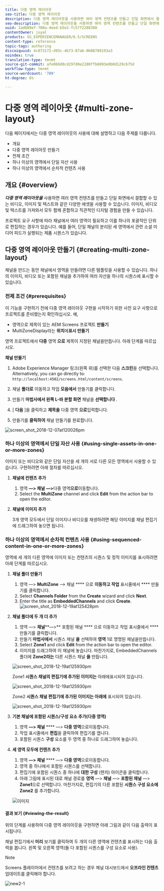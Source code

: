 ```yaml
---
title: 다중 영역 레이아웃
seo-title: 다중 영역 레이아웃
description: 다중 영역 레이아웃을 사용하면 여러 영역 컨텐츠를 만들고 단일 화면에서 결합할 수 있는 비디오, 이미지 및 텍스트와 같은 다양한 에셋을 사용할 수 있습니다. 자세한 내용은 이 페이지를 참조하십시오.
seo-description: 다중 영역 레이아웃을 사용하면 여러 영역 컨텐츠를 만들고 단일 화면에서 결합할 수 있는 비디오, 이미지 및 텍스트와 같은 다양한 에셋을 사용할 수 있습니다. 자세한 내용은 이 페이지를 참조하십시오.
uuid: 2ad689ef-700a-4eed-b5e2-fc57f2288388
contentOwner: jsyal
products: SG_EXPERIENCEMANAGER/6.5/SCREENS
content-type: reference
topic-tags: authoring
discoiquuid: 4c073172-d93c-4b73-87ab-0b08789193a3
noindex: true
translation-type: tm+mt
source-git-commit: afe069d0cd297d0e2280ffb6093e0b0d129c675d
workflow-type: tm+mt
source-wordcount: '789'
ht-degree: 6%

---
```



# 다중 영역 레이아웃 {#multi-zone-layout}

다음 페이지에서는 다중 영역 레이아웃의 사용에 대해 설명하고 다음 주제를 다룹니다.

* 개요
* 다중 영역 레이아웃 만들기
* 전제 조건
* 하나 이상의 영역에서 단일 자산 사용
* 하나 이상의 영역에서 순차적 컨텐츠 사용

## 개요 {#overview}

***다중 영역 레이아웃을*** 사용하면 여러 영역 컨텐츠를 만들고 단일 화면에서 결합할 수 있는 비디오, 이미지 및 텍스트와 같은 다양한 에셋을 사용할 수 있습니다. 이미지, 비디오 및 텍스트를 가져와서 모두 함께 혼합하고 직관적인 디지털 경험을 만들 수 있습니다.

프로젝트 요구 사항에 따라 채널에서 여러 영역이 필요하고 이를 하나의 포괄적인 단위로 편집하는 경우가 있습니다. 예를 들어, 단일 채널의 분리된 세 영역에서 관련 소셜 미디어 피드가 실행되는 제품 시퀀스가 있습니다.

## 다중 영역 레이아웃 만들기 {#creating-multi-zone-layout}

채널을 만드는 동안 채널에서 영역을 만들려면 다른 템플릿을 사용할 수 있습니다. 하나의 이미지, 비디오 또는 포함된 채널을 추가하여 여러 자산을 하나의 시퀀스에 표시할 수 있습니다.

### 전제 조건 {#prerequisites}

이 기능을 구현하기 전에 다중 영역 레이아웃 구현을 시작하기 위한 사전 요구 사항으로 프로젝트를 준비했는지 확인하십시오. 예,

* 영역으로 제목이 있는 AEM Screens 프로젝트 **만들기**
* MultiZoneDisplay라는 **위치**&#x200B;에&#x200B;**표시 만들기**

영역 프로젝트에서 **다중** 영역 **으로** 제목이 지정된 채널을만듭니다. 아래 단계를 따르십시오.

**채널 만들기**

1. Adobe Experience Manager 링크(왼쪽 위)를 선택한 다음 **스크린**&#x200B;을 선택합니다. Alternatively, you can ﻿go directly to: `http://localhost:4502/screens.html/content/screens`.
1. 채널 **폴더로** 이동하고 작업 **모음에서** 만들기를 클릭합니다.

1. 만들기 **마법사에서 왼쪽 L-바 분할 화면** 채널을 **선택합니다** .

1. [ **다음** ]을 클릭하고 **제목을** 다중 영역 **으로**&#x200B;입력합니다.

1. 만들기를 **클릭하여** 채널 만들기를 완료합니다.

![screen_shot_2018-12-07at120026pm](assets/screen_shot_2018-12-07at120026pm.png)

### 하나 이상의 영역에서 단일 자산 사용 {#using-single-assets-in-one-or-more-zones}

이미지 또는 비디오와 같은 단일 자산을 세 개의 서로 다른 모든 영역에서 사용할 수 있습니다. 구현하려면 아래 절차를 따르십시오.

1. **채널에 컨텐츠 추가**

   1. 영역 **—> 채널** **—>**&#x200B;다중 영역&#x200B;**으로**&#x200B;이동합니다.
   1. Select the **MultiZone** channel and click **Edit** from the action bar to open the editor.

1. **채널에 이미지 추가**

   3개 영역 모두에서 단일 이미지나 비디오를 재생하려면 해당 이미지를 채널 편집기에 드래그하여 놓으면 됩니다.

### 하나 이상의 영역에서 순차적 컨텐츠 사용 {#using-sequenced-content-in-one-or-more-zones}

영역에 세 개의 다른 영역에 이미지 또는 컨텐츠의 시퀀스 및 정적 이미지를 표시하려면 아래 단계를 따르십시오.

1. **채널 폴더 만들기**

   1. 영역 —> **MultiZone** —> 채널 **** 으로 **이동하고 작업** 표시줄에서 **** 만들기를 클릭합니다.
   1. Select **Channels Folder** from the **Create** wizard and click **Next**.
   1. Enter the title as **EmbeddedChannels** and click **Create**.
   ![screen_shot_2018-12-19at125428pm](assets/screen_shot_2018-12-19at125428pm.png)

1. **채널 폴더에 두 개 더 추가**

   1. 영역 —> **채널****—>** 포함된 채널 **** 으로 이동하고 작업 표시줄에서 **** 만들기를 클릭합니다.
   1. 만들기 **마법사에서** 시퀀스 채널 **을** 선택하여 **영역** 1로 명명된 채널을만듭니다.
   1. Select **Zone1** and click **Edit** from the action bar to open the editor.
   1. 이미지를 드래그하여 이 채널에 놓습니다.
   마찬가지로, EmbeddedChannels 폴더에 **Zone2라는** 다른 시퀀스 채널 **을** 만듭니다.

   ![screen_shot_2018-12-19at125930pm](assets/screen_shot_2018-12-19at125930pm.png)

   Zone1 **시퀀스 채널의 편집기에 추가된 이미지는** 아래에표시되어 있습니다.

   ![screen_shot_2018-12-19at125930pm](/help/user-guide/assets/multi-zone/multizone-1.png)

   Zone2 **시퀀스 채널 편집기에 추가된 이미지는 아래에** 표시되어 있습니다.

   ![screen_shot_2018-12-19at125930pm](/help/user-guide/assets/multi-zone/multizone-2.png)

1. **기본 채널에 포함된 시퀀스/구성 요소 추가(다중 영역)**

   1. 영역 **—> 채널** **** —> **다중 영역**&#x200B;으로이동합니다.
   1. 작업 표시줄에서 **편집**&#x200B;을 클릭하여 편집기를 엽니다.
   1. 포함된 시퀀스 **구성** 요소를 두 영역 중 하나로 드래그하여 놓습니다.

1. **세 영역 모두에 컨텐츠 추가**

   1. 영역 **—> 채널** **** —> **다중 영역**&#x200B;으로이동합니다.
   1. 영역 중 하나에서 포함된 시퀀스를 선택합니다.
   1. 편집기에 포함된 시퀀스 중 하나에 **대한 구성** (렌치) 아이콘을 클릭합니다.
   1. 아래 그림에 표시된 대로 채널 경로를 **영역** —> **채널** —> **포함된 채널** —> **Zone1**&#x200B;으로 선택합니다.
   마찬가지로, 편집기의 다른 포함된 **시퀀스 구성 요소에 Zone2** 를 추가합니다.

   ![이미지](/help/user-guide/assets/multi-zone/multizone-3.png)

#### 결과 보기 {#viewing-the-result}

위의 단계를 사용하여 다중 영역 레이아웃을 구현하면 아래 그림과 같이 다음 출력이 표시됩니다.

채널 편집기에서 **미리** 보기를 클릭하여 두 개의 다른 영역에 컨텐츠를 표시하는 다음 출력을 봅니다. 왼쪽 및 오른쪽 영역(둘 다 포함된 시퀀스를 구성 요소로 사용).

>[!NOTE]
>Screens 플레이어에서 컨텐츠를 보려고 하는 경우 채널 대시보드에서 **오프라인 컨텐츠** 업데이트를 클릭해야 합니다.

![new2-1](/help/user-guide/assets/multi-zone/screens-multi1.gif)


